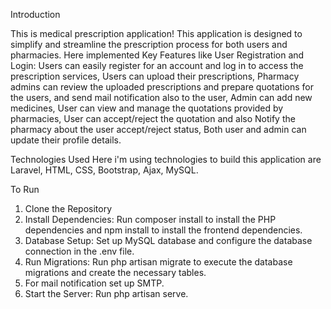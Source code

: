 Introduction

This is medical prescription application! This application is designed to simplify and streamline the prescription process for both users and pharmacies.
Here implemented Key Features like User Registration and Login: Users can easily register for an account and log in to access the prescription services,
Users can upload their prescriptions, Pharmacy admins can review the uploaded prescriptions and prepare quotations for the users, and send mail notification also
to the user, Admin can add new medicines, User can view and manage the quotations provided by pharmacies, User can accept/reject the quotation and also Notify the pharmacy about the user accept/reject status, Both user and admin can update their profile details.

Technologies Used
Here i'm using technologies to build this application are Laravel, HTML, CSS, Bootstrap, Ajax, MySQL.

To Run

1. Clone the Repository
2. Install Dependencies: Run composer install to install the PHP dependencies and npm install to install the frontend dependencies.
3. Database Setup: Set up MySQL database and configure the database connection in the .env file.
4. Run Migrations: Run php artisan migrate to execute the database migrations and create the necessary tables.
5. For mail notification set up SMTP.
6. Start the Server: Run php artisan serve.
